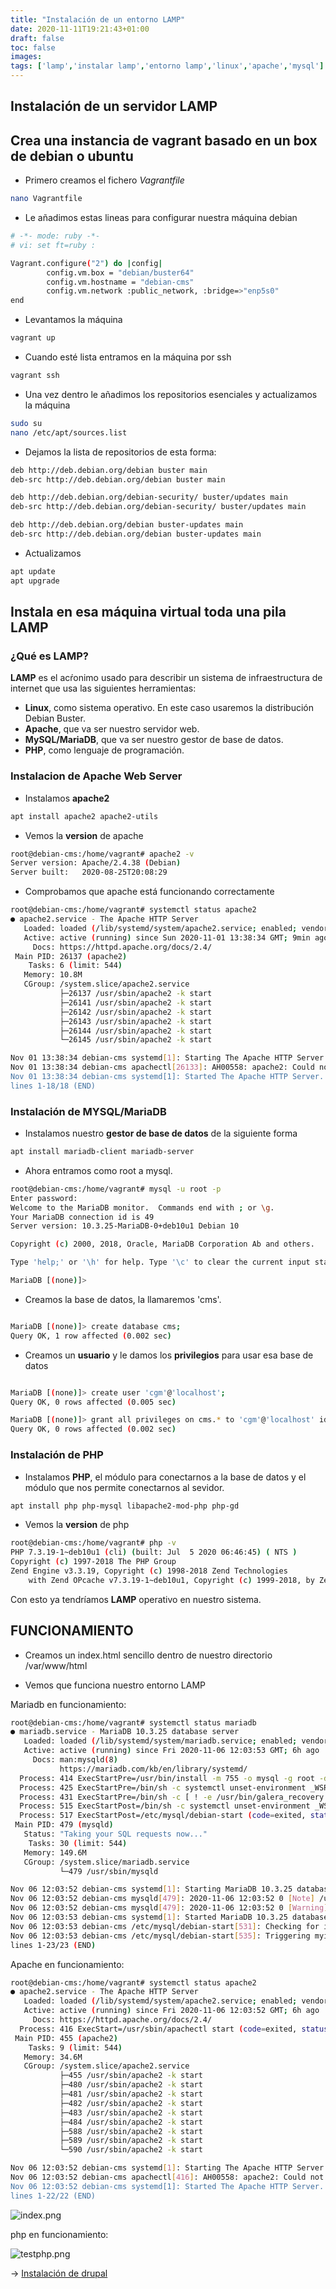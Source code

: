 ```yaml
---
title: "Instalación de un entorno LAMP"
date: 2020-11-11T19:21:43+01:00
draft: false
toc: false
images:
tags: ['lamp','instalar lamp','entorno lamp','linux','apache','mysql']
---
```


## Instalación de un servidor LAMP

## Crea una instancia de vagrant basado en un box de debian o ubuntu

* Primero creamos el fichero *Vagrantfile*

```sh
nano Vagrantfile
```

* Le añadimos estas lineas para configurar nuestra máquina debian

```sh
# -*- mode: ruby -*-
# vi: set ft=ruby :

Vagrant.configure("2") do |config|
        config.vm.box = "debian/buster64"
        config.vm.hostname = "debian-cms"
        config.vm.network :public_network, :bridge=>"enp5s0"
end

```
* Levantamos la máquina

```sh
vagrant up
```

* Cuando esté lista entramos en la máquina por ssh

```sh
vagrant ssh
```

* Una vez dentro le añadimos los repositorios esenciales y actualizamos la máquina

```sh
sudo su
nano /etc/apt/sources.list
```
* Dejamos la lista de repositorios de esta forma:

```sh
deb http://deb.debian.org/debian buster main
deb-src http://deb.debian.org/debian buster main

deb http://deb.debian.org/debian-security/ buster/updates main
deb-src http://deb.debian.org/debian-security/ buster/updates main

deb http://deb.debian.org/debian buster-updates main
deb-src http://deb.debian.org/debian buster-updates main
```

* Actualizamos

```sh
apt update
apt upgrade
```

## Instala en esa máquina virtual toda una pila LAMP

### ¿Qué es LAMP?

**LAMP** es el acŕonimo usado para describir un sistema de infraestructura de internet que usa las siguientes herramientas:

* **Linux**, como sistema operativo. En este caso usaremos la distribución Debian Buster.
* **Apache**, que va ser nuestro servidor web.
* **MySQL/MariaDB**, que va ser nuestro gestor de base de datos.
* **PHP**, como lenguaje de programación.


### Instalacion de Apache Web Server

* Instalamos **apache2**

```sh
apt install apache2 apache2-utils
```

* Vemos la **version** de apache

```sh
root@debian-cms:/home/vagrant# apache2 -v
Server version: Apache/2.4.38 (Debian)
Server built:   2020-08-25T20:08:29

```

* Comprobamos que apache está funcionando correctamente

```sh
root@debian-cms:/home/vagrant# systemctl status apache2
● apache2.service - The Apache HTTP Server
   Loaded: loaded (/lib/systemd/system/apache2.service; enabled; vendor preset: enabled)
   Active: active (running) since Sun 2020-11-01 13:38:34 GMT; 9min ago
     Docs: https://httpd.apache.org/docs/2.4/
 Main PID: 26137 (apache2)
    Tasks: 6 (limit: 544)
   Memory: 10.8M
   CGroup: /system.slice/apache2.service
           ├─26137 /usr/sbin/apache2 -k start
           ├─26141 /usr/sbin/apache2 -k start
           ├─26142 /usr/sbin/apache2 -k start
           ├─26143 /usr/sbin/apache2 -k start
           ├─26144 /usr/sbin/apache2 -k start
           └─26145 /usr/sbin/apache2 -k start

Nov 01 13:38:34 debian-cms systemd[1]: Starting The Apache HTTP Server...
Nov 01 13:38:34 debian-cms apachectl[26133]: AH00558: apache2: Could not reliably determine the server's 
Nov 01 13:38:34 debian-cms systemd[1]: Started The Apache HTTP Server.
lines 1-18/18 (END)

```

### Instalación de MYSQL/MariaDB

* Instalamos nuestro **gestor de base de datos** de la siguiente forma

```sh
apt install mariadb-client mariadb-server
```
* Ahora entramos como root a mysql. 

```sh
root@debian-cms:/home/vagrant# mysql -u root -p
Enter password: 
Welcome to the MariaDB monitor.  Commands end with ; or \g.
Your MariaDB connection id is 49
Server version: 10.3.25-MariaDB-0+deb10u1 Debian 10

Copyright (c) 2000, 2018, Oracle, MariaDB Corporation Ab and others.

Type 'help;' or '\h' for help. Type '\c' to clear the current input statement.

MariaDB [(none)]> 

```

* Creamos la base de datos, la llamaremos 'cms'.

```sh

MariaDB [(none)]> create database cms;
Query OK, 1 row affected (0.002 sec)

```

* Creamos un **usuario** y le damos los **privilegios** para usar esa base de datos

```sh

MariaDB [(none)]> create user 'cgm'@'localhost';
Query OK, 0 rows affected (0.005 sec)

MariaDB [(none)]> grant all privileges on cms.* to 'cgm'@'localhost' identified by 'cgm';
Query OK, 0 rows affected (0.002 sec)

```

### Instalación de PHP 

* Instalamos **PHP**, el módulo para conectarnos a la base de datos y el módulo que nos permite conectarnos al sevidor.

```sh
apt install php php-mysql libapache2-mod-php php-gd
```

* Vemos la **version** de php

```sh
root@debian-cms:/home/vagrant# php -v
PHP 7.3.19-1~deb10u1 (cli) (built: Jul  5 2020 06:46:45) ( NTS )
Copyright (c) 1997-2018 The PHP Group
Zend Engine v3.3.19, Copyright (c) 1998-2018 Zend Technologies
    with Zend OPcache v7.3.19-1~deb10u1, Copyright (c) 1999-2018, by Zend Technologies

```

Con esto ya tendríamos **LAMP** operativo en nuestro sistema.

## FUNCIONAMIENTO

* Creamos un index.html sencillo dentro de nuestro directorio /var/www/html

* Vemos que funciona nuestro entorno LAMP

Mariadb en funcionamiento:


```sh
root@debian-cms:/home/vagrant# systemctl status mariadb
● mariadb.service - MariaDB 10.3.25 database server
   Loaded: loaded (/lib/systemd/system/mariadb.service; enabled; vendor preset: enabled)
   Active: active (running) since Fri 2020-11-06 12:03:53 GMT; 6h ago
     Docs: man:mysqld(8)
           https://mariadb.com/kb/en/library/systemd/
  Process: 414 ExecStartPre=/usr/bin/install -m 755 -o mysql -g root -d /var/run/mysqld (code=exited, sta
  Process: 425 ExecStartPre=/bin/sh -c systemctl unset-environment _WSREP_START_POSITION (code=exited, st
  Process: 431 ExecStartPre=/bin/sh -c [ ! -e /usr/bin/galera_recovery ] && VAR= ||   VAR=`cd /usr/bin/..
  Process: 515 ExecStartPost=/bin/sh -c systemctl unset-environment _WSREP_START_POSITION (code=exited, s
  Process: 517 ExecStartPost=/etc/mysql/debian-start (code=exited, status=0/SUCCESS)
 Main PID: 479 (mysqld)
   Status: "Taking your SQL requests now..."
    Tasks: 30 (limit: 544)
   Memory: 149.6M
   CGroup: /system.slice/mariadb.service
           └─479 /usr/sbin/mysqld

Nov 06 12:03:52 debian-cms systemd[1]: Starting MariaDB 10.3.25 database server...
Nov 06 12:03:52 debian-cms mysqld[479]: 2020-11-06 12:03:52 0 [Note] /usr/sbin/mysqld (mysqld 10.3.25-Mar
Nov 06 12:03:52 debian-cms mysqld[479]: 2020-11-06 12:03:52 0 [Warning] Could not increase number of max_
Nov 06 12:03:53 debian-cms systemd[1]: Started MariaDB 10.3.25 database server.
Nov 06 12:03:53 debian-cms /etc/mysql/debian-start[531]: Checking for insecure root accounts.
Nov 06 12:03:53 debian-cms /etc/mysql/debian-start[535]: Triggering myisam-recover for all MyISAM tables 
lines 1-23/23 (END)

```
Apache en funcionamiento:

```sh
root@debian-cms:/home/vagrant# systemctl status apache2
● apache2.service - The Apache HTTP Server
   Loaded: loaded (/lib/systemd/system/apache2.service; enabled; vendor preset: enabled)
   Active: active (running) since Fri 2020-11-06 12:03:52 GMT; 6h ago
     Docs: https://httpd.apache.org/docs/2.4/
  Process: 416 ExecStart=/usr/sbin/apachectl start (code=exited, status=0/SUCCESS)
 Main PID: 455 (apache2)
    Tasks: 9 (limit: 544)
   Memory: 34.6M
   CGroup: /system.slice/apache2.service
           ├─455 /usr/sbin/apache2 -k start
           ├─480 /usr/sbin/apache2 -k start
           ├─481 /usr/sbin/apache2 -k start
           ├─482 /usr/sbin/apache2 -k start
           ├─483 /usr/sbin/apache2 -k start
           ├─484 /usr/sbin/apache2 -k start
           ├─588 /usr/sbin/apache2 -k start
           ├─589 /usr/sbin/apache2 -k start
           └─590 /usr/sbin/apache2 -k start

Nov 06 12:03:52 debian-cms systemd[1]: Starting The Apache HTTP Server...
Nov 06 12:03:52 debian-cms apachectl[416]: AH00558: apache2: Could not reliably determine the server's fu
Nov 06 12:03:52 debian-cms systemd[1]: Started The Apache HTTP Server.
lines 1-22/22 (END)

```

![index.png](images/index.png)

php en funcionamiento:

![testphp.png](images/testphp.png)





-> [Instalación de drupal](https://github.com/CeliaGMqrz/cms_install_debian/blob/main/t2_drupal.md)